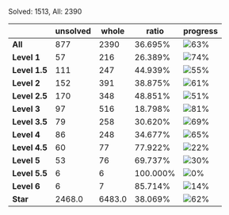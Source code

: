 Solved: 1513, All: 2390

| |unsolved|whole|ratio|progress|
|----|----|----|----|----|
|**All**| 877 | 2390 | 36.695%| ![63%](https://progress-bar.dev/63?title=All) |
|**Level 1**| 57 | 216 | 26.389%| ![74%](https://progress-bar.dev/74?title=Level+1++)|
|**Level 1.5**| 111 | 247 | 44.939%| ![55%](https://progress-bar.dev/55?title=Level+1.5)|
|**Level 2**| 152 | 391 | 38.875%| ![61%](https://progress-bar.dev/61?title=Level+2++)|
|**Level 2.5**| 170 | 348 | 48.851%| ![51%](https://progress-bar.dev/51?title=Level+2.5)|
|**Level 3**| 97 | 516 | 18.798%| ![81%](https://progress-bar.dev/81?title=Level+3++)|
|**Level 3.5**| 79 | 258 | 30.620%| ![69%](https://progress-bar.dev/69?title=Level+3.5)|
|**Level 4**| 86 | 248 | 34.677%| ![65%](https://progress-bar.dev/65?title=Level+4++)|
|**Level 4.5**| 60 | 77 | 77.922%| ![22%](https://progress-bar.dev/22?title=Level+4.5)|
|**Level 5**| 53 | 76 | 69.737%| ![30%](https://progress-bar.dev/30?title=Level+5++)|
|**Level 5.5**| 6 | 6 | 100.000%| ![0%](https://progress-bar.dev/0?title=Level+5.5)|
|**Level 6**| 6 | 7 | 85.714%| ![14%](https://progress-bar.dev/14?title=Level+6++)|
|**Star**|2468.0 | 6483.0 |38.069%| ![62%](https://progress-bar.dev/62?title=Star) |
